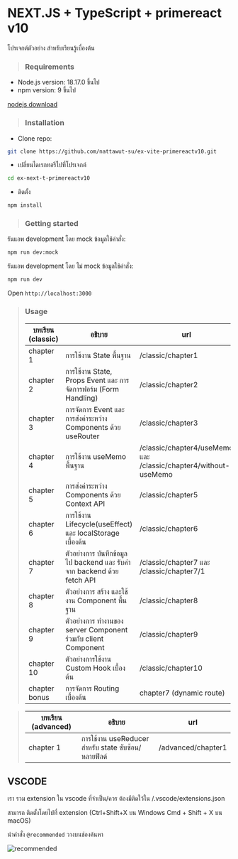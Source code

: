 # NEXT.JS + TypeScript + primereact v10

โปรเจกต์ตัวอย่าง สำหรับเรียนรู้เบื่องต้น

> ### Requirements

- Node.js version: 18.17.0 ขึ้นไป
- npm version: 9 ขึ้นไป

[nodejs download](https://nodejs.org/en/download/)

> ### Installation

- Clone repo:

```sh
git clone https://github.com/nattawut-su/ex-vite-primereactv10.git
```

- เปลี่ยนไดเรกทอรีไปที่โปรเจกต์

```sh
cd ex-next-t-primereactv10
```

- ติดตั้ง

```sh
npm install
```

> ### Getting started

รันแอพ development โดย mock ข้อมูลใช้คำสั่ง:

```sh
npm run dev:mock
```

รันแอพ development โดย ไม่ mock ข้อมูลใช้คำสั่ง:

```sh
npm run dev
```

Open `http://localhost:3000`

> ### Usage
>
> | บทเรียน (classic) | อธิบาย                                                                  | url                                                             |
> | ----------------- | ----------------------------------------------------------------------- | --------------------------------------------------------------- |
> | chapter 1         | การใช้งาน State พื้นฐาน                                                 | /classic/chapter1                                               |
> | chapter 2         | การใช้งาน State, Props Event และ การจัดการฟอร์ม (Form Handling)         | /classic/chapter2                                               |
> | chapter 3         | การจัดการ Event และการส่งค่าระหว่าง Components ด้วย useRouter           | /classic/chapter3                                               |
> | chapter 4         | การใช้งาน useMemo พื้นฐาน                                               | /classic/chapter4/useMemo และ /classic/chapter4/without-useMemo |
> | chapter 5         | การส่งค่าระหว่าง Components ด้วย Context API                            | /classic/chapter5                                               |
> | chapter 6         | การใช้งาน Lifecycle(useEffect) และ localStorage เบื้องต้น               | /classic/chapter6                                               |
> | chapter 7         | ตัวอย่างการ บันทึกข้อมูลไป backend และ รับค่าจาก backend ด้วย fetch API | /classic/chapter7 และ /classic/chapter7/1                       |
> | chapter 8         | ตัวอย่างการ สร้าง และใช้งาน Component พื้นฐาน                           | /classic/chapter8                                               |
> | chapter 9         | ตัวอย่างการ ทำงานของ server Component ร่วมกับ client Component          | /classic/chapter9                                               |
> | chapter 10        | ตัวอย่างการใช้งาน Custom Hook เบื้องต้น                                 | /classic/chapter10                                              |
> | chapter bonus     | การจัดการ Routing เบื้องต้น                                             | chapter7 (dynamic route)                                        |

> | บทเรียน (advanced) | อธิบาย                                              | url                |
> | ------------------ | --------------------------------------------------- | ------------------ |
> | chapter 1          | การใช้งาน useReducer สำหรับ state ซับซ้อน/หลายฟิลด์ | /advanced/chapter1 |

## VSCODE

เรา รวม extension ใน vscode ที่จำเป็น/ควร ต้องมีติดใว้ใน /.vscode/extensions.json

สามารถ ติดตั้งโดยไปที่ extension (Ctrl+Shift+X บน Windows Cmd + Shift + X บน macOS)

นำคำสั่ง `@recommended` วางบนช่องค้นหา

![recommended](https://cdn.discordapp.com/attachments/860249330908397587/1411411810375962755/image.png?ex=68b48f2e&is=68b33dae&hm=8022e1129e44a55f0ec71b36c6ea2194f6f58d3f682ae5457acb223ca735a730&)
